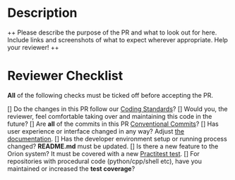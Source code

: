# Description

 ++ Please describe the purpose of the PR and what to look out for here. Include links and screenshots of what to expect wherever appropriate. Help your reviewer! ++

# Reviewer Checklist

**All** of the following checks must be ticked off before accepting the PR.

[] Do the changes in this PR follow our [Coding Standards](https://touchbyte.atlassian.net/wiki/x/AYAJAg)?
[] Would you, the reviewer, feel comfortable taking over and maintaining this code in the future?
[] Are **all** of the commits in this PR [Conventional Commits](https://www.conventionalcommits.org/en/v1.0.0/)?
[] Has user experience or interface changed in any way? Adjust [the documentation](https://github.com/saltosystems-internal/support.saltosystems.com).
[] Has the developer environment setup or running process changed? **README.md** must be updated.
[] Is there a new feature to the Orion system? It must be covered with a new [Practitest test](https://prod.practitest.com/p/29030/tests).
[] For repositories with procedural code (python/cpp/shell etc), have you maintained or increased the **test coverage**?
